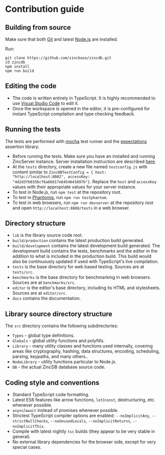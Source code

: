 # Contribution guide

## Building from source

Make sure that both [Git](https://git-scm.com/downloads) and latest [Node.js](https://nodejs.org/en/) are installed.

Run:
```
git clone https://github.com/zincbase/zincdb.git
cd zincdb
npm install
npm run build
```

## Editing the code

* The code is written entirely in TypeScript. It is highly recommended to use [Visual Studio Code](https://code.visualstudio.com/) to edit it.
* Once the workspace is opened in the editor, it is pre-configured for instant TypeScript compilation and type checking feedback.

## Running the tests

The tests are performed with [mocha](https://github.com/mochajs/mocha) test runner and the [expectations](https://github.com/spmason/expectations) assertion library.

* Before running the tests. Make sure you have an installed and running ZincServer instance. Server installation instruction are described [here](https://github.com/zincbase/zincserver/blob/master/docs/Getting%20started%20guide.md).
* At the `tests` directory, create a new file named `testconfig.js` with content similar to `ZincDBTestConfig = { host: "http://localhost:8002", accessKey: "4d2d3fb0356cf6a66617e6454641697b"}`. Replace the `host` and `accessKey` values with their appropriate values for your server instance.
* To test in Node.js, run `npm test` at the repository root.
* To test in [Phantomjs](http://phantomjs.org/), run `npm run testphantom`.
* To test in web browsers, run `npm run devserver` at the repository root and open `http://localhost:8888/tests` in a web browser.

## Directory structure

* `lib` is the library source code root.
* `build/production` contains the latest production build generated.
* `build/development` contains the latest development build generated. The development build contains the tests, benchmarks and the editor in the addition to what is included in the production build. This build would also be continuously updated if used with TypeScript's live compilation.
* `tests` is the base directory for web based testing. Sources are at `tests/src`.
* `benchmarks` is the base directory for benchmarking in web browsers. Sources are at `benchmarks/src`.
* `editor` is the editor's base directory, including its HTML and stylesheets. Sources are at `editor/src`.
* `docs` contains the documentation.

## Library source directory structure

The `src` directory contains the following subdirectories:

* `Types` - global type definitions.
* `Globals` - global utility functions and polyfills.
* `Library` - many utility classes and functions used internally, covering areas like cryptography, hashing, data structures, encoding, scheduling, parsing, keypaths, and many others..
* `NodeLibrary` - utility functions particular to Node.js.
* `DB` - the actual ZincDB database source code.

## Coding style and conventions

* Standard TypeScript code formatting.
* Latest ES6 features like arrow functions, `let`/`const`, destructuring, etc. whenever possible.
* `async`/`await` instead of promises whenever possible.
* Strictest TypeScript compiler options are enabled: `--noImplicitAny`, `--strictNullChecks`, `--noUnusedLocals`, `--noImplicitReturns`, `--noImplicitThis`.
* Compile with latest nightly `tsc` builds (they appear to be very stable in general).
* No external library dependencies for the browser side, except for very special cases.
